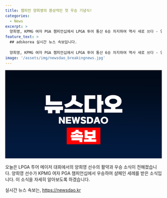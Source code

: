 ```yaml
---
title: 챔피언 양희영의 환상적인 첫 우승 기념식!
categories:
  - News
excerpt: >
  양희영, KPMG 여자 PGA 챔피언십에서 LPGA 투어 통산 6승 차지하여 역사 새로 쓰다 - 양희영이 사할리 컨트리클럽에서 열린 KPMG 여자 PGA 챔피언십에서 우승을 차지하며 LPGA 투어 통산 6번째 우승을 차지했다. 이는 한국 골퍼로서의 역사적인 순간이며, 양희영의 위상을 한차원 끌어올릴 것으로 기대된다.
feature_text: >
  ## adskorea 실시간 뉴스 속보입니다.

  양희영, KPMG 여자 PGA 챔피언십에서 LPGA 투어 통산 6승 차지하여 역사 새로 쓰다 - 양희영이 사할리 컨트리클럽에서 열린 KPMG 여자 PGA 챔피언십에서 우승을 차지하며 LPGA 투어 통산 6번째 우승을 차지했다. 이는 한국 골퍼로서의 역사적인 순간이며, 양희영의 위상을 한차원 끌어올릴 것으로 기대된다.
image: '/assets/img/newsdao_breakingnews.jpg'
---
```


<p><img src="/assets/img/newsdao_breakingnews.jpg" alt="adskorea 속보" /></p>

<p>오늘은 LPGA 투어 메이저 대회에서의 양희영 선수의 활약과 우승 소식이 전해졌습니다. 양희영 선수가 KPMG 여자 PGA 챔피언십에서 우승하여 샴페인 세례를 받은 소식입니다. 이 소식을 자세히 알아보도록 하겠습니다.</p>
실시간 뉴스 속보는, <a href="https://newsdao.kr" rel="dofollow">https://newsdao.kr</a>


